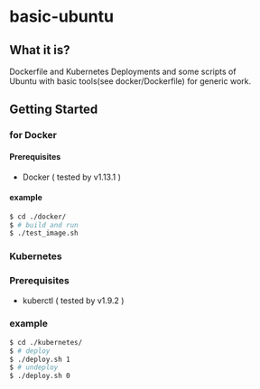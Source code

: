 basic-ubuntu
==================================================

## What it is?
Dockerfile and Kubernetes Deployments and some scripts of   
Ubuntu with basic tools(see docker/Dockerfile) for generic work.


## Getting Started
### for Docker
#### Prerequisites
- Docker ( tested by v1.13.1 )
#### example
```bash
$ cd ./docker/
$ # build and run
$ ./test_image.sh
```

### Kubernetes
### Prerequisites
- kuberctl ( tested by v1.9.2 )

### example
```bash
$ cd ./kubernetes/
$ # deploy
$ ./deploy.sh 1
$ # undeploy
$ ./deploy.sh 0
```